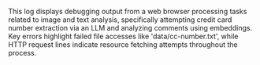 This log displays debugging output from a web browser processing tasks related to image and text analysis, specifically attempting credit card number extraction via an LLM and analyzing comments using embeddings. Key errors highlight failed file accesses like 'data/cc-number.txt', while HTTP request lines indicate resource fetching attempts throughout the process.